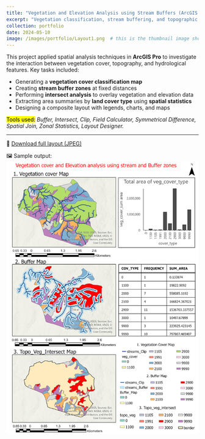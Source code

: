 ```yaml
---
title: "Vegetation and Elevation Analysis using Stream Buffers (ArcGIS Pro)"
excerpt: "Vegetation classification, stream buffering, and topographic overlay analysis conducted using ArcGIS Pro tools."
collection: portfolio
date: 2024-05-10
image: /images/portfolio/Layout1.png  # this is the thumbnail image shown in the portfolio grid
---
```


This project applied spatial analysis techniques in **ArcGIS Pro** to investigate the interaction between vegetation cover, topography, and hydrological features. Key tasks included:

- Generating a **vegetation cover classification map**
- Creating **stream buffer zones** at fixed distances
- Performing **intersect analysis** to overlay vegetation and elevation data
- Extracting area summaries by **land cover type** using **spatial statistics**
- Designing a composite layout with legends, charts, and maps

<mark>Tools used:</mark> *Buffer, Intersect, Clip, Field Calculator, Symmetrical Difference, Spatial Join, Zonal Statistics, Layout Designer.*

---

📎 [Download full layout (JPEG)](/images/Layout.jpeg)

🖼️ Sample output:  
![Layout image](/images/Layout1.png)
